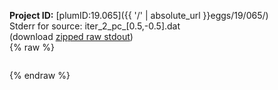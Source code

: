 **Project ID:** [plumID:19.065]({{ '/' | absolute_url }}eggs/19/065/)  
Stderr for source:  iter_2_pc_[0.5,-0.5].dat   
(download [zipped raw stdout](iter_2_pc_[0.5,-0.5].dat.plumed.stdout.txt.zip))  
{% raw %}
<pre>
</pre>
{% endraw %}

